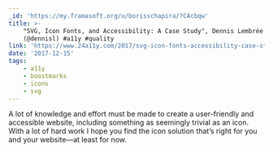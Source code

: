 ```yaml
---
_id: 'https://my.framasoft.org/u/borisschapira/?CAcbqw'
title: >-
    "SVG, Icon Fonts, and Accessibility: A Case Study", Dennis Lembrée
    (@dennisl) #a11y #quality
link: 'https://www.24a11y.com/2017/svg-icon-fonts-accessibility-case-study/'
date: '2017-12-15'
tags:
    - a11y
    - boostmarks
    - icons
    - svg
---
```


<div class="markdown"><p>A lot of knowledge and effort must be made to create a user-friendly and accessible website, including something as seemingly trivial as an icon. With a lot of hard work I hope you find the icon solution that’s right for you and your website—at least for now.
</p></div>
